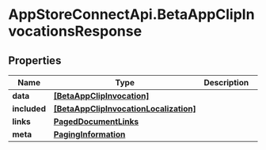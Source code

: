 # AppStoreConnectApi.BetaAppClipInvocationsResponse

## Properties

Name | Type | Description | Notes
------------ | ------------- | ------------- | -------------
**data** | [**[BetaAppClipInvocation]**](BetaAppClipInvocation.md) |  | 
**included** | [**[BetaAppClipInvocationLocalization]**](BetaAppClipInvocationLocalization.md) |  | [optional] 
**links** | [**PagedDocumentLinks**](PagedDocumentLinks.md) |  | 
**meta** | [**PagingInformation**](PagingInformation.md) |  | [optional] 


